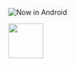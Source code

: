 ![Now in Android](docs/images/nia-splash.jpg "Now in Android")

<a href="https://play.google.com/store/apps/details?id=com.kapirti.ira"><img src="https://github.com/hkubratkn/GPS-Ira/blob/master/images/unnamed%20(1).png" height="70"></a>
